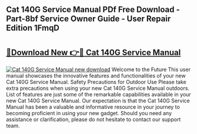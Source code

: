 ## Cat 140G Service Manual PDf Free Download - Part-8bf Service Owner Guide - User Repair Edition 1FmqD

# <h2><a href="http://bc2799.oget.top/?id=Cat+140G+Service+Manual">🔗Download New 👉🔴 Cat 140G Service Manual</a></h2>

[![Cat 140G Service Manual new download](https://i.imgur.com/5g1atiW.png)](http://bc2799.oget.top/?id=Cat+140G+Service+Manual)
Welcome to the Future This user manual showcases the innovative features and functionalities of your new Cat 140G Service Manual. Safety Precautions for Outdoor Use Please take extra precautions when using your new Cat 140G Service Manual outdoors. List of features are just some of the remarkable capabilities available in your new Cat 140G Service Manual. Our expectation is that the Cat 140G Service Manual has been a valuable and informative resource in your journey to becoming proficient in using your new gadget. Should you need any assistance or clarification, please do not hesitate to contact our support team.
